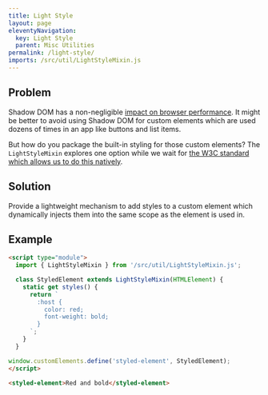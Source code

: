 ```yaml
---
title: Light Style
layout: page
eleventyNavigation:
  key: Light Style
  parent: Misc Utilities
permalink: /light-style/
imports: /src/util/LightStyleMixin.js
---
```


## Problem

Shadow DOM has a non-negligible [impact on browser performance](https://bitworking.org/news/2018/02/shadow-dom-and-css). It might be better to avoid using Shadow DOM for custom elements which are used dozens of times in an app like buttons and list items.

But how do you package the built-in styling for those custom elements? The `LightStyleMixin` explores one option while we wait for [the W3C standard which allows us to do this natively](https://github.com/w3c/webcomponents/issues/468).

## Solution

Provide a lightweight mechanism to add styles to a custom element which dynamically injects them into the same scope as the element is used in.

## Example
<render-example></render-example>
```html
<script type="module">
  import { LightStyleMixin } from '/src/util/LightStyleMixin.js';

  class StyledElement extends LightStyleMixin(HTMLElement) {
    static get styles() {
      return `
        :host {
          color: red;
          font-weight: bold;
        }
      `;
    }
  }

window.customElements.define('styled-element', StyledElement);
</script>

<styled-element>Red and bold</styled-element>
```
